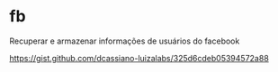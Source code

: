 # fb
Recuperar e armazenar informações de usuários do facebook

https://gist.github.com/dcassiano-luizalabs/325d6cdeb05394572a88
